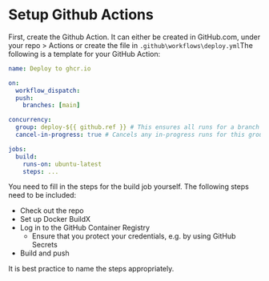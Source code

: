 # Setup Github Actions

First, create the Github Action. It can either be created in GitHub.com, under your repo > Actions or create the file in `.github\workflows\deploy.yml`The following is a template for your GitHub Action:

```yml
name: Deploy to ghcr.io

on:
  workflow_dispatch:
  push:
    branches: [main]

concurrency:
  group: deploy-${{ github.ref }} # This ensures all runs for a branch are grouped
  cancel-in-progress: true # Cancels any in-progress runs for this group

jobs:
  build:
    runs-on: ubuntu-latest
    steps: ...
```

You need to fill in the steps for the build job yourself. The following steps need to be included:
- Check out the repo
- Set up Docker BuildX
- Log in to the GitHub Container Registry
  - Ensure that you protect your credentials, e.g. by using GitHub Secrets
- Build and push

It is best practice to name the steps appropriately. 


